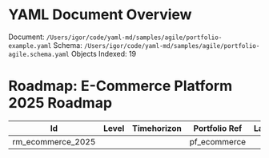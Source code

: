 # YAML Document Overview
Document: `/Users/igor/code/yaml-md/samples/agile/portfolio-example.yaml`
Schema: `/Users/igor/code/yaml-md/samples/agile/portfolio-agile.schema.yaml`
Objects Indexed: 19

<a id="rm_ecommerce_2025"></a>
# Roadmap: E-Commerce Platform 2025 Roadmap

| Id | Level | Timehorizon | Portfolio Ref | Lastreviewed | Reviewcadence | Notes |
| --- | ----- | ----------- | ------------- | ------------ | ------------- | ----- |
| rm_ecommerce_2025 |  |  | pf_ecommerce |  |  |  |